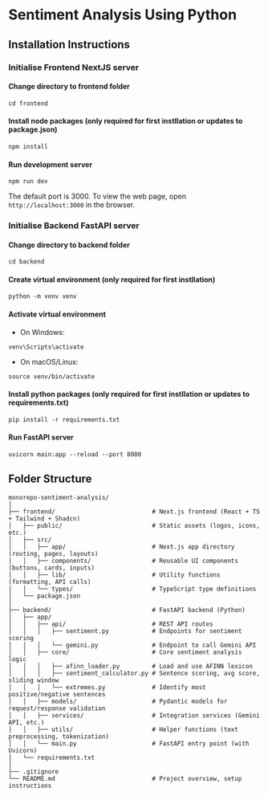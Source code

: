 # Sentiment Analysis Using Python

## Installation Instructions

### Initialise Frontend NextJS server

#### Change directory to frontend folder

```
cd frontend
```

#### Install node packages (only required for first instllation or updates to package.json)

```
npm install
```

#### Run development server

```
npm run dev
```

The default port is 3000.
To view the web page, open `http://localhost:3000` in the browser.

### Initialise Backend FastAPI server

#### Change directory to backend folder

```
cd backend
```

#### Create virtual environment (only required for first instllation)

```
python -m venv venv
```

#### Activate virtual environment

- On Windows:

```
venv\Scripts\activate
```

- On macOS/Linux:

```
source venv/bin/activate
```

#### Install python packages (only required for first instllation or updates to requirements.txt)

```
pip install -r requirements.txt
```

#### Run FastAPI server

```
uvicorn main:app --reload --port 8000
```

## Folder Structure

```
monorepo-sentiment-analysis/
│
├── frontend/                           # Next.js frontend (React + TS + Tailwind + Shadcn)
│   ├── public/                         # Static assets (logos, icons, etc.)
│   ├── src/
│   │   ├── app/                        # Next.js app directory (routing, pages, layouts)
│   │   ├── components/                 # Reusable UI components (buttons, cards, inputs)
│   │   ├── lib/                        # Utility functions (formatting, API calls)
│   │   └── types/                      # TypeScript type definitions
│   └── package.json
│
├── backend/                            # FastAPI backend (Python)
│   ├── app/
│   │   ├── api/                        # REST API routes
│   │   │   ├── sentiment.py            # Endpoints for sentiment scoring
│   │   │   └── gemini.py               # Endpoint to call Gemini API
│   │   ├── core/                       # Core sentiment analysis logic
│   │   │   ├── afinn_loader.py         # Load and use AFINN lexicon
│   │   │   ├── sentiment_calculator.py # Sentence scoring, avg score, sliding window
│   │   │   └── extremes.py             # Identify most positive/negative sentences
│   │   ├── models/                     # Pydantic models for request/response validation
│   │   ├── services/                   # Integration services (Gemini API, etc.)
│   │   ├── utils/                      # Helper functions (text preprocessing, tokenization)
│   │   └── main.py                     # FastAPI entry point (with Uvicorn)
│   └── requirements.txt
│
├── .gitignore
└── README.md                           # Project overview, setup instructions
```
